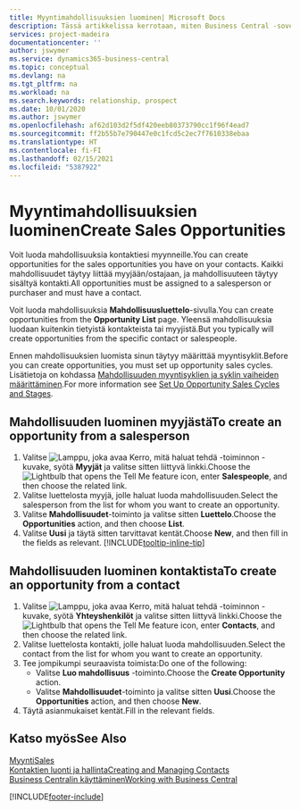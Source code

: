 ```yaml
---
title: Myyntimahdollisuuksien luominen| Microsoft Docs
description: Tässä artikkelissa kerrotaan, miten Business Central -sovelluksessa luodaan mahdollisuuksia myyjästä tai kontaktista.
services: project-madeira
documentationcenter: ''
author: jswymer
ms.service: dynamics365-business-central
ms.topic: conceptual
ms.devlang: na
ms.tgt_pltfrm: na
ms.workload: na
ms.search.keywords: relationship, prospect
ms.date: 10/01/2020
ms.author: jswymer
ms.openlocfilehash: af62d103d2f5df420eeb80373790cc1f96f4ead7
ms.sourcegitcommit: ff2b55b7e790447e0c1fcd5c2ec7f7610338ebaa
ms.translationtype: HT
ms.contentlocale: fi-FI
ms.lasthandoff: 02/15/2021
ms.locfileid: "5387922"
---
```

# <a name="create-sales-opportunities"></a><span data-ttu-id="23827-103">Myyntimahdollisuuksien luominen</span><span class="sxs-lookup"><span data-stu-id="23827-103">Create Sales Opportunities</span></span>
<span data-ttu-id="23827-104">Voit luoda mahdollisuuksia kontaktiesi myynneille.</span><span class="sxs-lookup"><span data-stu-id="23827-104">You can create opportunities for the sales opportunities you have on your contacts.</span></span> <span data-ttu-id="23827-105">Kaikki mahdollisuudet täytyy liittää myyjään/ostajaan, ja mahdollisuuteen täytyy sisältyä kontakti.</span><span class="sxs-lookup"><span data-stu-id="23827-105">All opportunities must be assigned to a salesperson or purchaser and must have a contact.</span></span>

<span data-ttu-id="23827-106">Voit luoda mahdollisuuksia **Mahdollisuusluettelo**-sivulla.</span><span class="sxs-lookup"><span data-stu-id="23827-106">You can create opportunities from the **Opportunity List** page.</span></span> <span data-ttu-id="23827-107">Yleensä mahdollisuuksia luodaan kuitenkin tietyistä kontakteista tai myyjistä.</span><span class="sxs-lookup"><span data-stu-id="23827-107">But you typically will create opportunities from the specific contact or salespeople.</span></span>

<span data-ttu-id="23827-108">Ennen mahdollisuuksien luomista sinun täytyy määrittää myyntisyklit.</span><span class="sxs-lookup"><span data-stu-id="23827-108">Before you can create opportunities, you must set up opportunity sales cycles.</span></span> <span data-ttu-id="23827-109">Lisätietoja on kohdassa [Mahdollisuuden myyntisyklien ja syklin vaiheiden määrittäminen](marketing-how-setup-opportunity-sales-cycles-stages.md).</span><span class="sxs-lookup"><span data-stu-id="23827-109">For more information see [Set Up Opportunity Sales Cycles and Stages](marketing-how-setup-opportunity-sales-cycles-stages.md).</span></span>

## <a name="to-create-an-opportunity-from-a-salesperson"></a><span data-ttu-id="23827-110">Mahdollisuuden luominen myyjästä</span><span class="sxs-lookup"><span data-stu-id="23827-110">To create an opportunity from a salesperson</span></span>
1. <span data-ttu-id="23827-111">Valitse ![Lamppu, joka avaa Kerro, mitä haluat tehdä -toiminnon](media/ui-search/search_small.png "Kerro, mitä haluat tehdä") -kuvake, syötä **Myyjät** ja valitse sitten liittyvä linkki.</span><span class="sxs-lookup"><span data-stu-id="23827-111">Choose the ![Lightbulb that opens the Tell Me feature](media/ui-search/search_small.png "Tell me what you want to do") icon, enter **Salespeople**, and then choose the related link.</span></span>
2. <span data-ttu-id="23827-112">Valitse luettelosta myyjä, jolle haluat luoda mahdollisuuden.</span><span class="sxs-lookup"><span data-stu-id="23827-112">Select the salesperson from the list for whom you want to create an opportunity.</span></span>
3. <span data-ttu-id="23827-113">Valitse **Mahdollisuudet**-toiminto ja valitse sitten **Luettelo**.</span><span class="sxs-lookup"><span data-stu-id="23827-113">Choose the **Opportunities** action, and then choose **List**.</span></span>
4. <span data-ttu-id="23827-114">Valitse **Uusi** ja täytä sitten tarvittavat kentät.</span><span class="sxs-lookup"><span data-stu-id="23827-114">Choose **New**, and then fill in the fields as relevant.</span></span> [!INCLUDE[tooltip-inline-tip](includes/tooltip-inline-tip_md.md)]  



## <a name="to-create-an-opportunity-from-a-contact"></a><span data-ttu-id="23827-115">Mahdollisuuden luominen kontaktista</span><span class="sxs-lookup"><span data-stu-id="23827-115">To create an opportunity from a contact</span></span>
1. <span data-ttu-id="23827-116">Valitse ![Lamppu, joka avaa Kerro, mitä haluat tehdä -toiminnon](media/ui-search/search_small.png "Kerro, mitä haluat tehdä") -kuvake, syötä **Yhteyshenkilöt** ja valitse sitten liittyvä linkki.</span><span class="sxs-lookup"><span data-stu-id="23827-116">Choose the ![Lightbulb that opens the Tell Me feature](media/ui-search/search_small.png "Tell me what you want to do") icon, enter **Contacts**, and then choose the related link.</span></span>
2. <span data-ttu-id="23827-117">Valitse luettelosta kontakti, jolle haluat luoda mahdollisuuden.</span><span class="sxs-lookup"><span data-stu-id="23827-117">Select the contact from the list for whom you want to create an opportunity.</span></span>
3. <span data-ttu-id="23827-118">Tee jompikumpi seuraavista toimista:</span><span class="sxs-lookup"><span data-stu-id="23827-118">Do one of the following:</span></span>
   * <span data-ttu-id="23827-119">Valitse **Luo mahdollisuus** -toiminto.</span><span class="sxs-lookup"><span data-stu-id="23827-119">Choose the **Create Opportunity** action.</span></span>
   * <span data-ttu-id="23827-120">Valitse **Mahdollisuudet**-toiminto ja valitse sitten **Uusi**.</span><span class="sxs-lookup"><span data-stu-id="23827-120">Choose the  **Opportunities** action, and then choose **New**.</span></span>
4. <span data-ttu-id="23827-121">Täytä asianmukaiset kentät.</span><span class="sxs-lookup"><span data-stu-id="23827-121">Fill in the relevant fields.</span></span>

## <a name="see-also"></a><span data-ttu-id="23827-122">Katso myös</span><span class="sxs-lookup"><span data-stu-id="23827-122">See Also</span></span>
[<span data-ttu-id="23827-123">Myynti</span><span class="sxs-lookup"><span data-stu-id="23827-123">Sales</span></span>](sales-manage-sales.md)  
[<span data-ttu-id="23827-124">Kontaktien luonti ja hallinta</span><span class="sxs-lookup"><span data-stu-id="23827-124">Creating and Managing Contacts</span></span>](marketing-contacts.md)  
[<span data-ttu-id="23827-125">Business Centralin käyttäminen</span><span class="sxs-lookup"><span data-stu-id="23827-125">Working with Business Central</span></span>](ui-work-product.md)


[!INCLUDE[footer-include](includes/footer-banner.md)]
